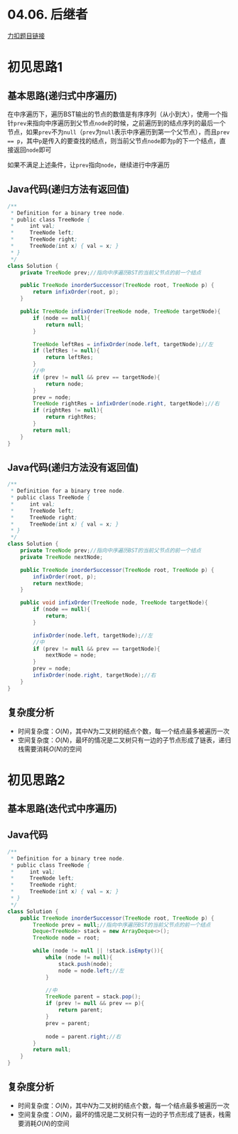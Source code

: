 # 04.06. 后继者

[力扣题目链接](https://leetcode-cn.com/problems/successor-lcci/)


# 初见思路1

## 基本思路(递归式中序遍历)

在中序遍历下，遍历BST输出的节点的数值是有序序列（从小到大），使用一个指针`prev`来指向中序遍历到父节点`node`的时候，之前遍历到的结点序列的最后一个节点，如果`prev`不为`null`（`prev`为`null`表示中序遍历到第一个父节点），而且`prev == p`，其中`p`是传入的要查找的结点，则当前父节点`node`即为`p`的下一个结点，直接返回`node`即可

如果不满足上述条件，让`prev`指向`node`，继续进行中序遍历

## Java代码(递归方法有返回值)
```java
/**
 * Definition for a binary tree node.
 * public class TreeNode {
 *     int val;
 *     TreeNode left;
 *     TreeNode right;
 *     TreeNode(int x) { val = x; }
 * }
 */
class Solution {
    private TreeNode prev;//指向中序遍历BST的当前父节点的前一个结点

    public TreeNode inorderSuccessor(TreeNode root, TreeNode p) {
        return infixOrder(root, p);
    }

    public TreeNode infixOrder(TreeNode node, TreeNode targetNode){
        if (node == null){
            return null;
        }

        TreeNode leftRes = infixOrder(node.left, targetNode);//左
        if (leftRes != null){
            return leftRes;
        }
        //中
        if (prev != null && prev == targetNode){
            return node;
        }
        prev = node;
        TreeNode rightRes = infixOrder(node.right, targetNode);//右
        if (rightRes != null){
            return rightRes;
        }
        return null;
    }
}
```

## Java代码(递归方法没有返回值)
```java
/**
 * Definition for a binary tree node.
 * public class TreeNode {
 *     int val;
 *     TreeNode left;
 *     TreeNode right;
 *     TreeNode(int x) { val = x; }
 * }
 */
class Solution {
    private TreeNode prev;//指向中序遍历BST的当前父节点的前一个结点
    private TreeNode nextNode;

    public TreeNode inorderSuccessor(TreeNode root, TreeNode p) {
        infixOrder(root, p);
        return nextNode;
    }

    public void infixOrder(TreeNode node, TreeNode targetNode){
        if (node == null){
            return;
        }

        infixOrder(node.left, targetNode);//左
        //中
        if (prev != null && prev == targetNode){
            nextNode = node;
        }
        prev = node;
        infixOrder(node.right, targetNode);//右
    }
}
```

## 复杂度分析
- 时间复杂度：$O(N)$，其中$N$为二叉树的结点个数，每一个结点最多被遍历一次
- 空间复杂度：$O(N)$，最坏的情况是二叉树只有一边的子节点形成了链表，递归栈需要消耗$O(N)$的空间

# 初见思路2

## 基本思路(迭代式中序遍历)

## Java代码
```java
/**
 * Definition for a binary tree node.
 * public class TreeNode {
 *     int val;
 *     TreeNode left;
 *     TreeNode right;
 *     TreeNode(int x) { val = x; }
 * }
 */
class Solution {
    public TreeNode inorderSuccessor(TreeNode root, TreeNode p) {
        TreeNode prev = null;//指向中序遍历BST的当前父节点的前一个结点
        Deque<TreeNode> stack = new ArrayDeque<>();
        TreeNode node = root;

        while (node != null || !stack.isEmpty()){
            while (node != null){
                stack.push(node);
                node = node.left;//左
            }

            //中
            TreeNode parent = stack.pop();
            if (prev != null && prev == p){
                return parent;
            }
            prev = parent;
            
            node = parent.right;//右
        }
        return null;
    }
}
```

## 复杂度分析
- 时间复杂度：$O(N)$，其中$N$为二叉树的结点个数，每一个结点最多被遍历一次
- 空间复杂度：$O(N)$，最坏的情况是二叉树只有一边的子节点形成了链表，栈需要消耗$O(N)$的空间